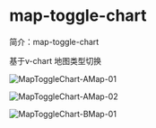 # map-toggle-chart

简介：map-toggle-chart

基于v-chart 地图类型切换

![MapToggleChart-AMap-01](https://user-images.githubusercontent.com/18508817/40878035-7d88664e-66bd-11e8-8dd3-0b997f3f3800.png)

![MapToggleChart-AMap-02](https://user-images.githubusercontent.com/18508817/40878048-b260eecc-66bd-11e8-80ff-2dc0bfc5d800.png)

![MapToggleChart-BMap-01](https://user-images.githubusercontent.com/18508817/40877954-fed6a212-66bb-11e8-8e14-9081bc598cd2.png)
